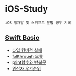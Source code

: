 # iOS-Study
    iOS 앱개발 및 스위프트 문법 공부 기록

## [Swift Basic](https://github.com/ksy1342/iOS-Study/tree/main/Swift%20Basic)
+ [타입 컨버전 실패](https://github.com/ksy1342/iOS-Study/blob/main/Swift%20Basic/Type_Conversion.md) 
+ [fallthrough 오류](https://github.com/ksy1342/iOS-Study/blob/main/Swift%20Basic/fallthrough.md)
+ [print함수와 반복문](https://github.com/ksy1342/iOS-Study/blob/main/Swift%20Basic/loop.md)
+ [연산자 우선순위](https://github.com/ksy1342/iOS-Study/blob/main/Swift%20Basic/Operator_Priority.md)

